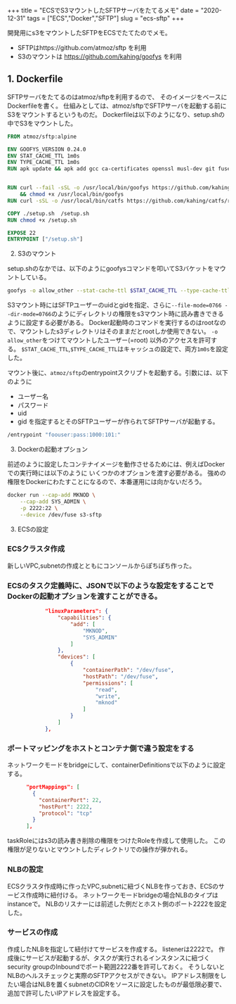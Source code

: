 +++
title = "ECSでS3マウントしたSFTPサーバをたてるメモ"
date = "2020-12-31"
tags = ["ECS","Docker","SFTP"]
slug = "ecs-sftp"
+++

開発用にs3をマウントしたSFTPをECSでたてたのでメモ。

* SFTPはhttps://github.com/atmoz/sftp を利用
* S3のマウントは https://github.com/kahing/goofys を利用

<!--more-->

## 1. Dockerfile
SFTPサーバをたてるのはatmoz/sftpを利用するので、
そのイメージをベースにDockerfileを書く。
仕組みとしては、atmoz/sftpでSFTPサーバを起動する前にS3をマウントするというものだ。
Dockerfileは以下のようになり、setup.shの中でS3をマウントした。

```dockerfile
FROM atmoz/sftp:alpine

ENV GOOFYS_VERSION 0.24.0
ENV STAT_CACHE_TTL 1m0s
ENV TYPE_CACHE_TTL 1m0s
RUN apk update && apk add gcc ca-certificates openssl musl-dev git fuse syslog-ng coreutils curl


RUN curl --fail -sSL -o /usr/local/bin/goofys https://github.com/kahing/goofys/releases/download/v${GOOFYS_VERSION}/goofys \
    && chmod +x /usr/local/bin/goofys
RUN curl -sSL -o /usr/local/bin/catfs https://github.com/kahing/catfs/releases/download/v0.8.0/catfs && chmod +x /usr/local/bin/catfs

COPY ./setup.sh  /setup.sh
RUN chmod +x /setup.sh

EXPOSE 22
ENTRYPOINT ["/setup.sh"]
```

2. S3のマウント

setup.shのなかでは、以下のようにgoofysコマンドを叩いてS3バケットをマウントしている。

```bash
goofys -o allow_other --stat-cache-ttl $STAT_CACHE_TTL --type-cache-ttl $TYPE_CACHE_TTL --file-mode=0766 --dir-mode=0766 --uid 1000 --gid 101 $BUCKET $MOUNT_PATH
```


S3マウント時にはSFTPユーザーのuidとgidを指定、さらに`--file-mode=0766 --dir-mode=0766`のようにディレクトリの権限をs3マウント時に読み書きできるように設定する必要がある。
Docker起動時のコマンドを実行するのはrootなので、マウントしたs3ディレクトリはそのままだとrootしか使用できない。
 `-o allow_other`をつけてマウントしたユーザー(=root) 以外のアクセスを許可する。
 `$STAT_CACHE_TTL`,`$TYPE_CACHE_TTL`はキャッシュの設定で、両方`1m0s`を設定した。

 マウント後に、`atmoz/sftp`のentrypointスクリプトを起動する。引数には、以下のように

* ユーザー名
* パスワード
* uid
* gid
を指定するとそのSFTPユーザーが作られてSFTPサーバが起動する。

```bash
/entrypoint "foouser:pass:1000:101:"
```

3. Dockerの起動オプション

前述のように設定したコンテナイメージを動作させるためには、例えばDockerでの実行時には以下のように
いくつかのオプションを渡す必要がある。
強めの権限をDockerにわたすことになるので、本番運用には向かないだろう。

```bash
docker run --cap-add MKNOD \
    --cap-add SYS_ADMIN \
    -p 2222:22 \
    --device /dev/fuse s3-sftp
```

3. ECSの設定

### ECSクラスタ作成

新しいVPC,subnetの作成とともにコンソールからぽちぽち作った。

### ECSのタスク定義時に、JSONで以下のような設定をすることでDockerの起動オプションを渡すことができる。

```json
            "linuxParameters": {
                "capabilities": {
                    "add": [
                        "MKNOD",
                        "SYS_ADMIN"
                    ]
                },
                "devices": [
                    {
                        "containerPath": "/dev/fuse",
                        "hostPath": "/dev/fuse",
                        "permissions": [
                            "read",
                            "write",
                            "mknod"
                        ]
                    }
                ]
            },
```

### ポートマッピングをホストとコンテナ側で違う設定をする

ネットワークモードをbridgeにして、containerDefinitionsで以下のように設定する。

```json
      "portMappings": [
        {
          "containerPort": 22,
          "hostPort": 2222,
          "protocol": "tcp"
        }
      ],
```

taskRoleにはs3の読み書き削除の権限をつけたRoleを作成して使用した。
この権限が足りないとマウントしたディレクトリでの操作が弾かれる。

### NLBの設定

ECSクラスタ作成時に作ったVPC,subnetに紐づくNLBを作っておき、ECSのサービス作成時に紐付ける。
ネットワークモードbridgeの場合NLBのタイプはinstanceで。
NLBのリスナーには前述した例だとホスト側のポート2222を設定した。

### サービスの作成

作成したNLBを指定して紐付けてサービスを作成する。 listenerは2222で。
作成後にサービスが起動するが、タスクが実行されるインスタンスに紐づくsecurity groupのInboundでポート範囲2222番を許可しておく。
そうしないとNLBのヘルスチェックと実際のSFTPアクセスができない。
IPアドレス制限をしたい場合はNLBを置くsubnetのCIDRをソースに設定したものが最低限必要で、追加で許可したいIPアドレスを設定する。
